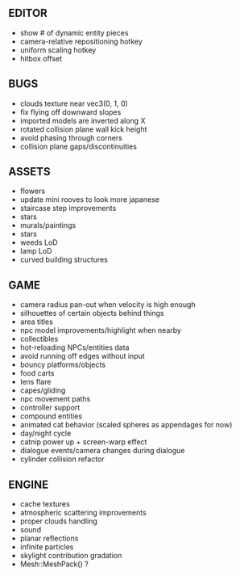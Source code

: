 EDITOR
------
* show # of dynamic entity pieces
* camera-relative repositioning hotkey
* uniform scaling hotkey
* hitbox offset

BUGS
----
* clouds texture near vec3(0, 1, 0)
* fix flying off downward slopes
* imported models are inverted along X
* rotated collision plane wall kick height
* avoid phasing through corners
* collision plane gaps/discontinuities

ASSETS
------
* flowers
* update mini rooves to look more japanese
* staircase step improvements
* stars
* murals/paintings
* stars
* weeds LoD
* lamp LoD
* curved building structures

GAME
----
* camera radius pan-out when velocity is high enough
* silhouettes of certain objects behind things
* area titles
* npc model improvements/highlight when nearby
* collectibles
* hot-reloading NPCs/entities data
* avoid running off edges without input
* bouncy platforms/objects
* food carts
* lens flare
* capes/gliding
* npc movement paths
* controller support
* compound entities
* animated cat behavior (scaled spheres as appendages for now)
* day/night cycle
* catnip power up + screen-warp effect
* dialogue events/camera changes during dialogue
* cylinder collision refactor

ENGINE
------
* cache textures
* atmospheric scattering improvements
* proper clouds handling
* sound
* planar reflections
* infinite particles
* skylight contribution gradation
* Mesh::MeshPack() ?